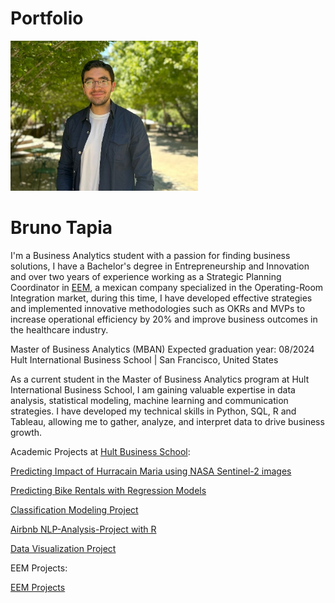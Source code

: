 # Portfolio 
<img src="2501a703-37a1-4e08-9938-044e53dd01da.jpeg" alt="Descripción de la imagen" width="300" height="240">

# Bruno Tapia
I'm a Business Analytics student with a passion for finding business solutions, I have a Bachelor's degree in Entrepreneurship and Innovation and over two years of experience working as a Strategic Planning Coordinator in [EEM](https://www.eem.com.mx/), a mexican company specialized in the Operating-Room Integration market, during this time, I have developed effective strategies and implemented innovative methodologies such as OKRs and MVPs to increase operational efficiency by 20% and improve business outcomes in the healthcare industry.

Master of Business Analytics (MBAN)
Expected graduation year: 08/2024
Hult International Business School | San Francisco, United States

As a current student in the Master of Business Analytics program at Hult International Business School, I am gaining valuable expertise in data analysis, statistical modeling, machine learning and communication strategies. I have developed my technical skills in Python, SQL, R and Tableau, allowing me to gather, analyze, and interpret data to drive business growth.

Academic Projects at <a href="https://www.hult.edu/" >Hult Business School</a>:

<a href="https://brunotapiagarcia.github.io/Unsupervised-Project-with-NASA/" >Predicting Impact of Hurracain Maria using NASA Sentinel-2 images</a>

<a href="https://brunotapiagarcia.github.io/Regression-Model/" >Predicting Bike Rentals with Regression Models</a>

<a href="https://brunotapiagarcia.github.io/Classification-Modeling-Project/" >Classification Modeling Project</a>

<a href="https://brunotapiagarcia.github.io/NLP-Analysis-Project/" >Airbnb NLP-Analysis-Project with R</a>

<a href="https://brunotapiagarcia.github.io/Data-Visualization/" >Data Visualization Project</a>

EEM Projects:

<a href="https://brunotapiagarcia.github.io/eem/" >EEM Projects</a>




